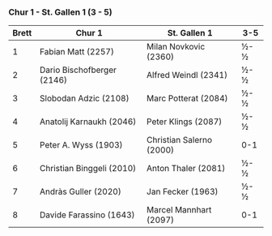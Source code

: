 ### Chur 1 - St. Gallen 1 (3 - 5)

| Brett | Chur 1                     | St. Gallen 1             | 3-5 |
|-------|----------------------------|--------------------------|-----|
| 1     | Fabian Matt (2257)         | Milan Novkovic (2360)    | ½-½ |
| 2     | Dario Bischofberger (2146) | Alfred Weindl (2341)     | ½-½ |
| 3     | Slobodan Adzic (2108)      | Marc Potterat (2084)     | ½-½ |
| 4     | Anatolij Karnaukh (2046)   | Peter Klings (2087)      | ½-½ |
| 5     | Peter A. Wyss (1903)       | Christian Salerno (2000) | 0-1 |
| 6     | Christian Binggeli (2010)  | Anton Thaler (2081)      | ½-½ |
| 7     | Andràs Guller (2020)       | Jan Fecker (1963)        | ½-½ |
| 8     | Davide Farassino (1643)    | Marcel Mannhart (2097)   | 0-1 |
